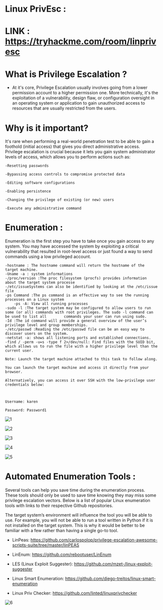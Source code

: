 # Linux PrivEsc : 

# LINK : https://tryhackme.com/room/linprivesc

# What is Privilege Escalation ?  

* At it's core, Privilege Escalation usually involves going from a lower permission account to a higher permission one. More technically, it's the exploitation of a vulnerability, design flaw, or configuration oversight in an operating system or application to gain unauthorized access to resources that are usually restricted from the users.


# Why is it important?


It's rare when performing a real-world penetration test to be able to gain a foothold (initial access) that gives you direct administrative access. Privilege escalation is crucial because it lets you gain system administrator levels of access, which allows you to perform actions such as:

	-Resetting passwords

	-Bypassing access controls to compromise protected data

	-Editing software configurations

	-Enabling persistence

	-Changing the privilege of existing (or new) users

	-Execute any administrative command

 # Enumeration : 
 
 Enumeration is the first step you have to take once you gain access to any system. You may have accessed the system by exploiting a critical vulnerability that resulted in root-level access or just found a way to send commands using a low privileged account.
 
	-hostname : The hostname command will return the hostname of the target machine.
	-Uname -a : system informations 
	-/proc/version :The proc filesystem (procfs) provides information about the target system processe
	-/etc/issueSystems can also be identified by looking at the /etc/issue file
	-ps Command :The ps command is an effective way to see the running processes on a Linux system
		-ps -A: View all running processes
	-sudo -l :The target system may be configured to allow users to run some (or all) commands with root privileges. The sudo -l command can be used to list all 		commands your user can run using sudo.
	-Id :The id command will provide a general overview of the user’s privilege level and group memberships.
	-/etc/passwd :Reading the /etc/passwd file can be an easy way to discover users on the system.
	-netstat -a: shows all listening ports and established connections.
	-find / -perm -u=s -type f 2>/dev/null: Find files with the SUID bit, which allows us to run the file with a higher privilege level than the current user.

	Note: Launch the target machine attached to this task to follow along.

	You can launch the target machine and access it directly from your browser.

	Alternatively, you can access it over SSH with the low-privilege user credentials below:



	Username: karen

	Password: Password1


![1](https://user-images.githubusercontent.com/94765997/162598445-d6657534-97cc-47a9-9f6e-0f0c71e62180.png)

![2](https://user-images.githubusercontent.com/94765997/162598470-b725a23e-b8cf-41df-bb32-5faf81f1454b.png)

![3](https://user-images.githubusercontent.com/94765997/162598473-cd0de047-d76e-4069-aad0-63fb31ecaf7e.png)

![4](https://user-images.githubusercontent.com/94765997/162598475-b95a3b79-5779-4266-8f5c-c443469f6e4d.png)

![5](https://user-images.githubusercontent.com/94765997/162598482-a008acc5-4316-492e-bc2b-5f869c779a3e.png)


# Automated Enumeration Tools :

Several tools can help you save time during the enumeration process. These tools should only be used to save time knowing they may miss some privilege escalation vectors. Below is a list of popular Linux enumeration tools with links to their respective Github repositories.

The target system’s environment will influence the tool you will be able to use. For example, you will not be able to run a tool written in Python if it is not installed on the target system. This is why it would be better to be familiar with a few rather than having a single go-to tool.

* LinPeas: https://github.com/carlospolop/privilege-escalation-awesome-scripts-suite/tree/master/linPEAS

* LinEnum: https://github.com/rebootuser/LinEnum

* LES (Linux Exploit Suggester): https://github.com/mzet-/linux-exploit-suggester

* Linux Smart Enumeration: https://github.com/diego-treitos/linux-smart-enumeration

* Linux Priv Checker: https://github.com/linted/linuxprivchecker

![6](https://user-images.githubusercontent.com/94765997/162598570-62dd68ff-7869-41d0-8b08-eae067886200.png)

